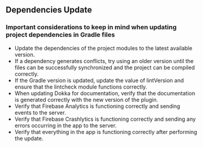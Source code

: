 ## Dependencies Update

### Important considerations to keep in mind when updating project dependencies in Gradle files

- Update the dependencies of the project modules to the latest available version.
- If a dependency generates conflicts, try using an older version until the files can be successfully synchronized and the project 
  can be compiled correctly.
- If the Gradle version is updated, update the value of lintVersion and ensure that the lintcheck module functions correctly.
- When updating Dokka for documentation, verify that the documentation is generated correctly with the new version of the plugin.
- Verify that Firebase Analytics is functioning correctly and sending events to the server.
- Verify that Firebase Crashlytics is functioning correctly and sending any errors occurring in the app to the server.
- Verify that everything in the app is functioning correctly after performing the update.
